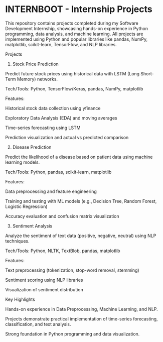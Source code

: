 # INTERNBOOT - Internship Projects

This repository contains projects completed during my Software Development Internship, showcasing hands-on experience in Python programming, data analysis, and machine learning. All projects are implemented using Python and popular libraries like pandas, NumPy, matplotlib, scikit-learn, TensorFlow, and NLP libraries.

Projects 
1. Stock Price Prediction

Predict future stock prices using historical data with LSTM (Long Short-Term Memory) networks.

Tech/Tools: Python, TensorFlow/Keras, pandas, NumPy, matplotlib

Features:

Historical stock data collection using yfinance

Exploratory Data Analysis (EDA) and moving averages

Time-series forecasting using LSTM

Prediction visualization and actual vs predicted comparison

2. Disease Prediction

Predict the likelihood of a disease based on patient data using machine learning models.

Tech/Tools: Python, pandas, scikit-learn, matplotlib

Features:

Data preprocessing and feature engineering

Training and testing with ML models (e.g., Decision Tree, Random Forest, Logistic Regression)

Accuracy evaluation and confusion matrix visualization

3. Sentiment Analysis

Analyze the sentiment of text data (positive, negative, neutral) using NLP techniques.

Tech/Tools: Python, NLTK, TextBlob, pandas, matplotlib

Features:

Text preprocessing (tokenization, stop-word removal, stemming)

Sentiment scoring using NLP libraries

Visualization of sentiment distribution

Key Highlights

Hands-on experience in Data Preprocessing, Machine Learning, and NLP.

Projects demonstrate practical implementation of time-series forecasting, classification, and text analysis.

Strong foundation in Python programming and data visualization.
